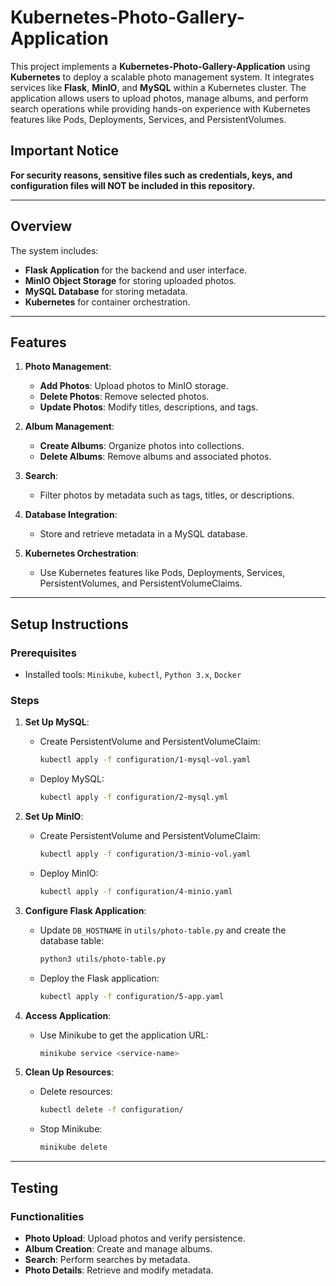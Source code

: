 # Kubernetes-Photo-Gallery-Application

This project implements a **Kubernetes-Photo-Gallery-Application** using **Kubernetes** to deploy a scalable photo management system. It integrates services like **Flask**, **MinIO**, and **MySQL** within a Kubernetes cluster. The application allows users to upload photos, manage albums, and perform search operations while providing hands-on experience with Kubernetes features like Pods, Deployments, Services, and PersistentVolumes.

## Important Notice
**For security reasons, sensitive files such as credentials, keys, and configuration files will NOT be included in this repository.**

---

## Overview

The system includes:
- **Flask Application** for the backend and user interface.
- **MinIO Object Storage** for storing uploaded photos.
- **MySQL Database** for storing metadata.
- **Kubernetes** for container orchestration.

---

## Features

1. **Photo Management**:
   - **Add Photos**: Upload photos to MinIO storage.
   - **Delete Photos**: Remove selected photos.
   - **Update Photos**: Modify titles, descriptions, and tags.

2. **Album Management**:
   - **Create Albums**: Organize photos into collections.
   - **Delete Albums**: Remove albums and associated photos.

3. **Search**:
   - Filter photos by metadata such as tags, titles, or descriptions.

4. **Database Integration**:
   - Store and retrieve metadata in a MySQL database.

5. **Kubernetes Orchestration**:
   - Use Kubernetes features like Pods, Deployments, Services, PersistentVolumes, and PersistentVolumeClaims.

---

## Setup Instructions

### Prerequisites

- Installed tools: `Minikube`, `kubectl`, `Python 3.x`, `Docker`

### Steps

1. **Set Up MySQL**:
   - Create PersistentVolume and PersistentVolumeClaim:
     ```bash
     kubectl apply -f configuration/1-mysql-vol.yaml
     ```
   - Deploy MySQL:
     ```bash
     kubectl apply -f configuration/2-mysql.yml
     ```

2. **Set Up MinIO**:
   - Create PersistentVolume and PersistentVolumeClaim:
     ```bash
     kubectl apply -f configuration/3-minio-vol.yaml
     ```
   - Deploy MinIO:
     ```bash
     kubectl apply -f configuration/4-minio.yaml
     ```

3. **Configure Flask Application**:
   - Update `DB_HOSTNAME` in `utils/photo-table.py` and create the database table:
     ```bash
     python3 utils/photo-table.py
     ```
   - Deploy the Flask application:
     ```bash
     kubectl apply -f configuration/5-app.yaml
     ```

4. **Access Application**:
   - Use Minikube to get the application URL:
     ```bash
     minikube service <service-name>
     ```

5. **Clean Up Resources**:
   - Delete resources:
     ```bash
     kubectl delete -f configuration/
     ```
   - Stop Minikube:
     ```bash
     minikube delete
     ```

---

## Testing

### Functionalities
- **Photo Upload**: Upload photos and verify persistence.
- **Album Creation**: Create and manage albums.
- **Search**: Perform searches by metadata.
- **Photo Details**: Retrieve and modify metadata.
